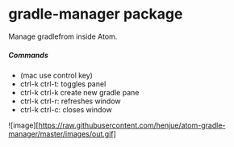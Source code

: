 # gradle-manager package

Manage gradlefrom inside Atom.
##### Commands
* (mac use control key)
* ctrl-k ctrl-t: toggles panel
* ctrl-k ctrl-k create new gradle pane
* ctrl-k ctrl-r: refreshes window
* ctrl-k ctrl-c: closes window

![image][https://raw.githubusercontent.com/henjue/atom-gradle-manager/master/images/out.gif]
